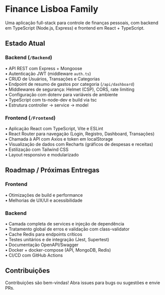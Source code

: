 # Finance Lisboa Family

Uma aplicação full-stack para controle de finanças pessoais, com backend em TypeScript (Node.js, Express) e frontend em React + TypeScript.

## Estado Atual

### Backend (`/Backend`)
• API REST com Express + Mongoose  
• Autenticação JWT (middleware `auth.ts`)  
• CRUD de Usuários, Transações e Categorias  
• Endpoint de resumo de gastos por categoria (`/api/dashboard`)  
• Middlewares de segurança: Helmet (CSP), CORS, rate limiting  
• Configuração com dotenv para variáveis de ambiente  
• TypeScript com ts-node-dev e build via tsc  
• Estrutura controller → service → model  

### Frontend (`/Frontend`)
• Aplicação React com TypeScript, Vite e ESLint  
• React Router para navegação (Login, Registro, Dashboard, Transações)  
• Chamada à API com Axios e token em localStorage  
• Visualização de dados com Recharts (gráficos de despesas e receitas)  
• Estilização com Tailwind CSS  
• Layout responsivo e modularizado  

## Roadmap / Próximas Entregas

### Frontend
• Otimizações de build e performance  
• Melhorias de UX/UI e acessibilidade  

### Backend
• Camada completa de services e injeção de dependência  
• Tratamento global de erros e validação com class-validator  
• Cache Redis para endpoints críticos  
• Testes unitários e de integração (Jest, Supertest)  
• Documentação OpenAPI/Swagger  
• Docker + docker-compose (API, MongoDB, Redis)  
• CI/CD com GitHub Actions  

## Contribuições
Contribuições são bem-vindas! Abra issues para bugs ou sugestões e envie PRs.  
